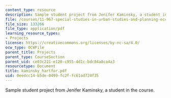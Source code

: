 ```yaml
---
content_type: resource
description: Sample student project from Jenifer Kaminsky, a student in the course.
file: /courses/11-967-special-studies-in-urban-studies-and-planning-economic-development-planning-skills-january-iap-2007/0eedcc14b5de0499fc2ffc61ad724f35_kaminsky_hartfor.pdf
file_size: 133266
file_type: application/pdf
learning_resource_types:
- Projects
license: https://creativecommons.org/licenses/by-nc-sa/4.0/
ocw_type: OCWFile
parent_title: Projects
parent_type: CourseSection
parent_uid: ce03c221-e120-c955-4d1c-bdc84a8ca4a3
resourcetype: Document
title: kaminsky_hartfor.pdf
uid: 0eedcc14-b5de-0499-fc2f-fc61ad724f35
---
```

Sample student project from Jenifer Kaminsky, a student in the course.